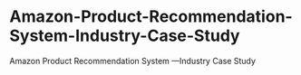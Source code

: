 # Amazon-Product-Recommendation-System-Industry-Case-Study
Amazon Product Recommendation System —Industry Case Study
